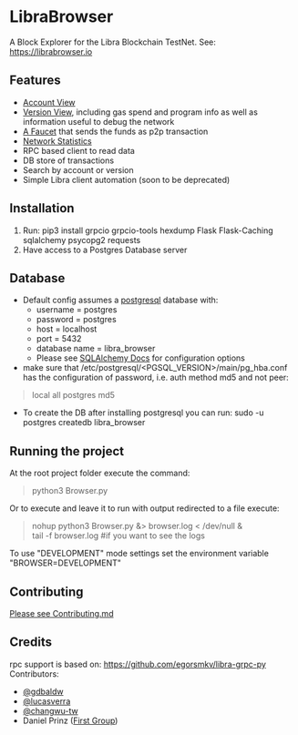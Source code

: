 # LibraBrowser
A Block Explorer for the Libra Blockchain TestNet. See: https://librabrowser.io

## Features
* [Account View](https://librabrowser.io/account/e945eec0f64069d4f171d394aa27881fabcbd3bb6bcc893162e60ad3d6c9feec) 
* [Version View](https://librabrowser.io/version/1), including gas spend and program info as well as information useful to debug the network
* [A Faucet](https://librabrowser.io/faucet) that sends the funds as p2p transaction
* [Network Statistics](https://librabrowser.io/stats)
* RPC based client to read data
* DB store of transactions
* Search by account or version
* Simple Libra client automation (soon to be deprecated)

## Installation
1. Run: pip3 install grpcio grpcio-tools hexdump Flask Flask-Caching sqlalchemy psycopg2 requests
2. Have access to a Postgres Database server

## Database
* Default config assumes a [postgresql](https://wiki.postgresql.org/wiki/Main_Page) database with:
    * username = postgres
    * password = postgres
    * host = localhost
    * port = 5432
    * database name = libra_browser
    * Please see [SQLAlchemy Docs](https://docs.sqlalchemy.org/en/13/core/engines.html) for configuration options
* make sure that /etc/postgresql/<PGSQL_VERSION>/main/pg_hba.conf has the configuration of password, i.e. auth method md5 and not peer:
> local   all             postgres                                md5
* To create the DB after installing postgresql you can run: sudo -u postgres createdb libra_browser

## Running the project
At the root project folder execute the command:
> python3 Browser.py

Or to execute and leave it to run with output redirected to a file execute:
> nohup python3 Browser.py &> browser.log < /dev/null &  
> tail -f browser.log     #if you want to see the logs

To use "DEVELOPMENT" mode settings set the environment variable "BROWSER=DEVELOPMENT" 

## Contributing
[Please see Contributing.md](https://github.com/Disk1n/LibraBrowser/blob/master/CONTRIBUTING.md)

## Credits
rpc support is based on: https://github.com/egorsmkv/libra-grpc-py  
Contributors: 
- [@gdbaldw](https://github.com/gdbaldw) 
- [@lucasverra](https://github.com/lucasverra) 
- [@changwu-tw](https://github.com/changwu-tw)
- Daniel Prinz ([First Group](https://firstdag.com))

